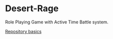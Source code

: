 ﻿# Desert-Rage

Role Playing Game with Active Time Battle system. 

[Repository basics](https://github.com/Alexxx180/Desert-Rage/blob/help/READMEen.md)
